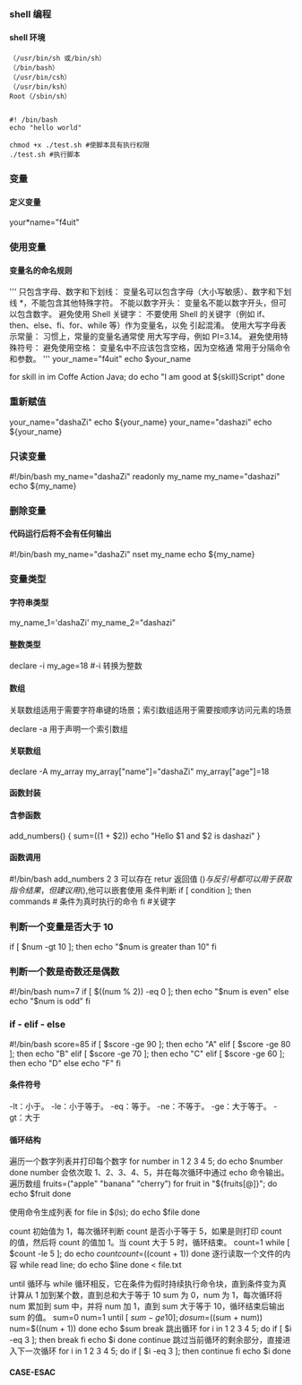 ### shell 编程

#### shell 环境

```
（/usr/bin/sh 或/bin/sh）
（/bin/bash）
（/usr/bin/csh）
（/usr/bin/ksh）
Root（/sbin/sh）


#! /bin/bash
echo "hello world"

chmod +x ./test.sh #使脚本具有执行权限
./test.sh #执行脚本
```

### 变量

#### 定义变量

your\*name="f4uit"

### 使用变量

#### 变量名的命名规则

'''
只包含字母、数字和下划线： 变量名可以包含字母（大小写敏感）、数字和下划线 \*，不能包含其他特殊字符。
不能以数字开头： 变量名不能以数字开头，但可以包含数字。
避免使用 Shell 关键字： 不要使用 Shell 的关键字（例如
if、then、else、fi、for、while 等）作为变量名，以免
引起混淆。
使用大写字母表示常量： 习惯上，常量的变量名通常使
用大写字母，例如 PI=3.14。
避免使用特殊符号：
避免使用空格： 变量名中不应该包含空格，因为空格通
常用于分隔命令和参数。
'''
your_name="f4uit"
echo $your_name

for skill in im Coffe Action Java; do
echo "I am good at ${skill}Script"
done

### 重新赋值

your_name="dashaZi"
echo ${your_name}
your_name="dashazi"
echo ${your_name}

### 只读变量

#!/bin/bash
my_name="dashaZi"
readonly my_name
my_name="dashazi"
echo ${my_name}

### 删除变量

#### 代码运行后将不会有任何输出

#!/bin/bash
my_name="dashaZi"
nset my_name
echo ${my_name}

### 变量类型

#### 字符串类型

my_name_1='dashaZi'
my_name_2="dashazi"

#### 整数类型

declare -i my_age=18 #-i 转换为整数

#### 数组

关联数组适用于需要字符串键的场景；索引数组适用于需要按顺序访问元素的场景

declare -a 用于声明一个索引数组

#### 关联数组

declare -A my_array
my_array["name"]="dashaZi"
my_array["age"]=18

#### 函数封装

#### 含参函数

add_numbers() {
sum=$(($1 + $2))
echo "Hello $1 and $2 is dashazi"
}

#### 函数调用

#!/bin/bash
add_numbers 2 3
可以存在 retur 返回值
$()与反引号都可以用于获取指令结果，但建议用$(),他可以嵌套使用
条件判断
if [ condition ]; then
commands # 条件为真时执行的命令
fi #关键字

### 判断一个变量是否大于 10

if [ $num -gt 10 ]; then
echo "$num is greater than 10"
fi

### 判断一个数是奇数还是偶数

#!/bin/bash
num=7
if [ $((num % 2)) -eq 0 ]; then
echo "$num is even"
else
echo "$num is odd"
fi

### if - elif - else

#!/bin/bash
score=85
if [ $score -ge 90 ]; then
echo "A"
elif [ $score -ge 80 ]; then
echo "B"
elif [ $score -ge 70 ]; then
echo "C"
elif [ $score -ge 60 ]; then
echo "D"
else
echo "F"
fi

#### 条件符号

-lt：小于。
-le：小于等于。
-eq：等于。
-ne：不等于。
-ge：大于等于。
-gt：大于

#### 循环结构

遍历一个数字列表并打印每个数字
for number in 1 2 3 4 5; do
echo $number
done
number 会依次取 1、2、3、4、5，并在每次循环中通过 echo 命令输出。
遍历数组
fruits=("apple" "banana" "cherry")
for fruit in "${fruits[@]}"; do
echo $fruit
done

使用命令生成列表
for file in $(ls); do
echo $file
done

count 初始值为 1，每次循环判断 count 是否小于等于 5，如果是则打印 count 的值，然后将 count 的值加 1。当 count 大于 5 时，循环结束。
count=1
while [ $count -le 5 ]; do
echo $count
    count=$((count + 1))
done
逐行读取一个文件的内容
while read line; do
echo $line
done < file.txt

until 循环与 while 循环相反，它在条件为假时持续执行命令块，直到条件变为真
计算从 1 加到某个数，直到总和大于等于 10
sum 为 0，num 为 1，每次循环将 num 累加到 sum 中，并将 num 加 1，直到 sum 大于等于 10，循环结束后输出 sum 的值。
sum=0
num=1
until [ $sum -ge 10 ]; do
sum=$((sum + num))
num=$((num + 1))
done
echo $sum
break 跳出循环
for i in 1 2 3 4 5; do
if [ $i -eq 3 ]; then
break
fi
echo $i
done
continue 跳过当前循环的剩余部分，直接进入下一次循环
for i in 1 2 3 4 5; do
if [ $i -eq 3 ]; then
continue
fi
echo $i
done

#### CASE-ESAC

